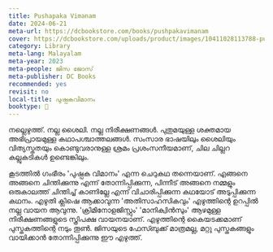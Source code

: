 ```yaml
---
title: Pushapaka Vimanam
date: 2024-06-21
meta-url: https://dcbookstore.com/books/pushpakavimanam
cover: https://dcbookstore.com/uploads/product/images/10411028113788-pushpaka.jpg
category: Library
meta-lang: Malayalam
meta-year: 2023
meta-people: ജിസ ജോസ്
meta-publisher: DC Books
recommended: yes
revisit: no
local-title: പുഷ്പകവിമാനം
booktype: 📖
---
```

നല്ലെഴുത്ത്. നല്ല ശൈലി. നല്ല നിരീക്ഷണങ്ങൾ. പുതുമയുള്ള ശക്തമായ അഭിപ്രായമുള്ള കഥാപശ്ചാത്തലങ്ങൾ. സംസാര ഭാഷയിലും ശൈലിയും വിത്യസ്തതയും കൊണ്ടുവരാനുള്ള ശ്രമം പ്രശംസനീയമാണ്, ചില ചില്ലറ കല്ലുകടികൾ ഉണ്ടെങ്കിലും. 

കൂടത്തിൽ ഗംഭീരം 'പുഷ്പക വിമാനം' എന്ന ചെറുകഥ തന്നെയാണ്. എങ്ങനെ അങ്ങനെ ചിന്തിക്കുന്നു എന്ന് തോന്നിപ്പിക്കുന്ന, പിന്നീട് അങ്ങനെ നമ്മളും ഒരുകാലത്ത് ചിന്തിച്ച് കാണില്ലേ എന്ന് വിചാരിപ്പിക്കുന്ന കഥയോട് അടുപ്പിക്കുന്ന കഥനം. എഴുതി ക്ലിഷെ ആക്കാവുന്ന 'അതിസാഹസികവും' എഴുത്തിന്റെ ഉറപ്പിൽ നല്ല വായന ആവുന്നു. 'ക്രിമിനോളജിസ്റ്റും' 'മാനിക്വിൻസും' ആഴമുള്ള നിരീക്ഷണങ്ങളുടെ സ്ത്രിപക്ഷ വായനയാണ്. എഴുത്തിന്റെ കൈയടക്കമാണ് പുസ്തകത്തിന്റെ നടും തൂൺ. ജിസയുടെ ഫേസ്ബുക്ക് മാത്രമല്ല, മറ്റു പുസ്തകങ്ങളും വായിക്കാൻ തോന്നിപ്പിക്കുന്നു ഈ എഴുത്ത്. 